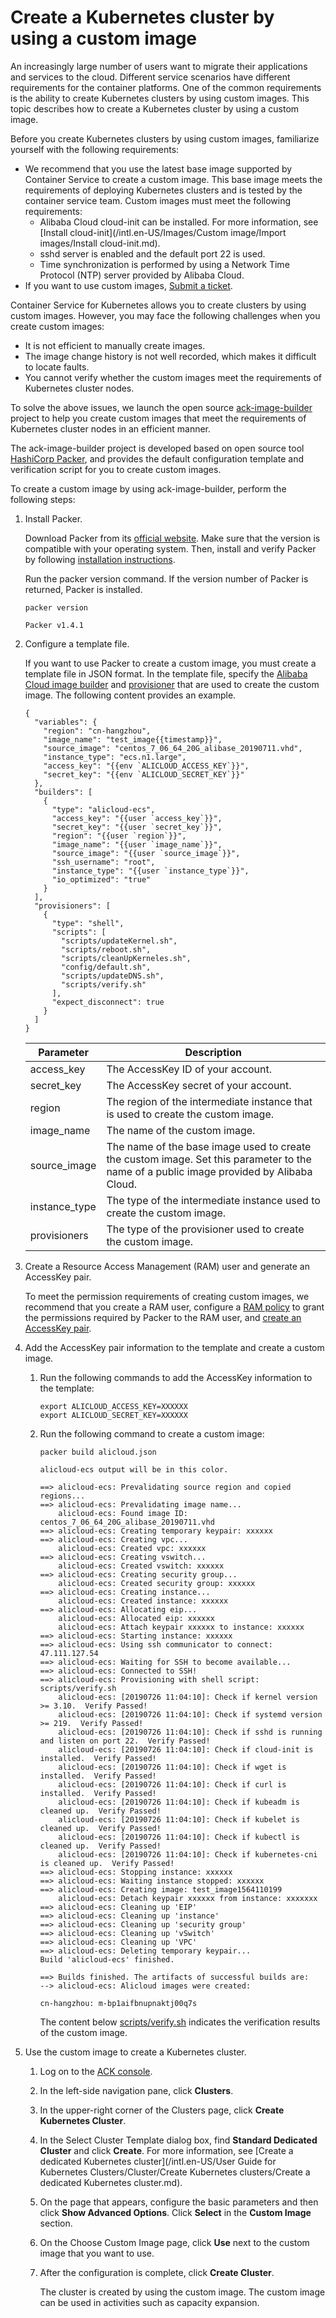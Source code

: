 # Create a Kubernetes cluster by using a custom image

An increasingly large number of users want to migrate their applications and services to the cloud. Different service scenarios have different requirements for the container platforms. One of the common requirements is the ability to create Kubernetes clusters by using custom images. This topic describes how to create a Kubernetes cluster by using a custom image.

Before you create Kubernetes clusters by using custom images, familiarize yourself with the following requirements:

-   We recommend that you use the latest base image supported by Container Service to create a custom image. This base image meets the requirements of deploying Kubernetes clusters and is tested by the container service team. Custom images must meet the following requirements:
    -   Alibaba Cloud cloud-init can be installed. For more information, see [Install cloud-init](/intl.en-US/Images/Custom image/Import images/Install cloud-init.md).
    -   sshd server is enabled and the default port 22 is used.
    -   Time synchronization is performed by using a Network Time Protocol \(NTP\) server provided by Alibaba Cloud.
-   If you want to use custom images, [Submit a ticket](https://workorder-intl.console.aliyun.com/console.htm).

Container Service for Kubernetes allows you to create clusters by using custom images. However, you may face the following challenges when you create custom images:

-   It is not efficient to manually create images.
-   The image change history is not well recorded, which makes it difficult to locate faults.
-   You cannot verify whether the custom images meet the requirements of Kubernetes cluster nodes.

To solve the above issues, we launch the open source [ack-image-builder](https://github.com/AliyunContainerService/ack-image-builder) project to help you create custom images that meet the requirements of Kubernetes cluster nodes in an efficient manner.

The ack-image-builder project is developed based on open source tool [HashiCorp Packer](https://www.packer.io/), and provides the default configuration template and verification script for you to create custom images.

To create a custom image by using ack-image-builder, perform the following steps:

1.  Install Packer.

    Download Packer from its [official website](https://www.packer.io/downloads.html). Make sure that the version is compatible with your operating system. Then, install and verify Packer by following [installation instructions](https://www.packer.io/intro/getting-started/install.html).

    Run the packer version command. If the version number of Packer is returned, Packer is installed.

    ```
    packer version
    ```

    ```
    Packer v1.4.1
    ```

2.  Configure a template file.

    If you want to use Packer to create a custom image, you must create a template file in JSON format. In the template file, specify the [Alibaba Cloud image builder](https://www.packer.io/docs/builders/alicloud-ecs.html) and [provisioner](https://www.packer.io/docs/provisioners/index.html) that are used to create the custom image. The following content provides an example.

    ```
    {
      "variables": {
        "region": "cn-hangzhou",
        "image_name": "test_image{{timestamp}}",
        "source_image": "centos_7_06_64_20G_alibase_20190711.vhd",
        "instance_type": "ecs.n1.large",
        "access_key": "{{env `ALICLOUD_ACCESS_KEY`}}",
        "secret_key": "{{env `ALICLOUD_SECRET_KEY`}}"
      },
      "builders": [
        {
          "type": "alicloud-ecs",
          "access_key": "{{user `access_key`}}",
          "secret_key": "{{user `secret_key`}}",
          "region": "{{user `region`}}",
          "image_name": "{{user `image_name`}}",
          "source_image": "{{user `source_image`}}",
          "ssh_username": "root",
          "instance_type": "{{user `instance_type`}}",
          "io_optimized": "true"
        }
      ],
      "provisioners": [
        {
          "type": "shell",
          "scripts": [
            "scripts/updateKernel.sh",
            "scripts/reboot.sh",
            "scripts/cleanUpKerneles.sh",
            "config/default.sh",
            "scripts/updateDNS.sh",
            "scripts/verify.sh"
          ],
          "expect_disconnect": true
        }
      ]
    }
    ```

    |Parameter|Description|
    |---------|-----------|
    |access\_key|The AccessKey ID of your account.|
    |secret\_key|The AccessKey secret of your account.|
    |region|The region of the intermediate instance that is used to create the custom image.|
    |image\_name|The name of the custom image.|
    |source\_image|The name of the base image used to create the custom image. Set this parameter to the name of a public image provided by Alibaba Cloud.|
    |instance\_type|The type of the intermediate instance used to create the custom image.|
    |provisioners|The type of the provisioner used to create the custom image.|

3.  Create a Resource Access Management \(RAM\) user and generate an AccessKey pair.

    To meet the permission requirements of creating custom images, we recommend that you create a RAM user, configure a [RAM policy](https://github.com/AliyunContainerService/ack-image-builder) to grant the permissions required by Packer to the RAM user, and [create an AccessKey pair]().

4.  Add the AccessKey pair information to the template and create a custom image.

    1.  Run the following commands to add the AccessKey information to the template:

        ```
        export ALICLOUD_ACCESS_KEY=XXXXXX
        export ALICLOUD_SECRET_KEY=XXXXXX
        ```

    2.  Run the following command to create a custom image:

        ```
        packer build alicloud.json
        ```

        ```
        alicloud-ecs output will be in this color.
        
        ==> alicloud-ecs: Prevalidating source region and copied regions...
        ==> alicloud-ecs: Prevalidating image name...
            alicloud-ecs: Found image ID: centos_7_06_64_20G_alibase_20190711.vhd
        ==> alicloud-ecs: Creating temporary keypair: xxxxxx
        ==> alicloud-ecs: Creating vpc...
            alicloud-ecs: Created vpc: xxxxxx
        ==> alicloud-ecs: Creating vswitch...
            alicloud-ecs: Created vswitch: xxxxxx
        ==> alicloud-ecs: Creating security group...
            alicloud-ecs: Created security group: xxxxxx
        ==> alicloud-ecs: Creating instance...
            alicloud-ecs: Created instance: xxxxxx
        ==> alicloud-ecs: Allocating eip...
            alicloud-ecs: Allocated eip: xxxxxx
            alicloud-ecs: Attach keypair xxxxxx to instance: xxxxxx
        ==> alicloud-ecs: Starting instance: xxxxxx
        ==> alicloud-ecs: Using ssh communicator to connect: 47.111.127.54
        ==> alicloud-ecs: Waiting for SSH to become available...
        ==> alicloud-ecs: Connected to SSH!
        ==> alicloud-ecs: Provisioning with shell script: scripts/verify.sh
            alicloud-ecs: [20190726 11:04:10]: Check if kernel version >= 3.10.  Verify Passed!
            alicloud-ecs: [20190726 11:04:10]: Check if systemd version >= 219.  Verify Passed!
            alicloud-ecs: [20190726 11:04:10]: Check if sshd is running and listen on port 22.  Verify Passed!
            alicloud-ecs: [20190726 11:04:10]: Check if cloud-init is installed.  Verify Passed!
            alicloud-ecs: [20190726 11:04:10]: Check if wget is installed.  Verify Passed!
            alicloud-ecs: [20190726 11:04:10]: Check if curl is installed.  Verify Passed!
            alicloud-ecs: [20190726 11:04:10]: Check if kubeadm is cleaned up.  Verify Passed!
            alicloud-ecs: [20190726 11:04:10]: Check if kubelet is cleaned up.  Verify Passed!
            alicloud-ecs: [20190726 11:04:10]: Check if kubectl is cleaned up.  Verify Passed!
            alicloud-ecs: [20190726 11:04:10]: Check if kubernetes-cni is cleaned up.  Verify Passed!
        ==> alicloud-ecs: Stopping instance: xxxxxx
        ==> alicloud-ecs: Waiting instance stopped: xxxxxx
        ==> alicloud-ecs: Creating image: test_image1564110199
            alicloud-ecs: Detach keypair xxxxxx from instance: xxxxxxx
        ==> alicloud-ecs: Cleaning up 'EIP'
        ==> alicloud-ecs: Cleaning up 'instance'
        ==> alicloud-ecs: Cleaning up 'security group'
        ==> alicloud-ecs: Cleaning up 'vSwitch'
        ==> alicloud-ecs: Cleaning up 'VPC'
        ==> alicloud-ecs: Deleting temporary keypair...
        Build 'alicloud-ecs' finished.
        
        ==> Builds finished. The artifacts of successful builds are:
        --> alicloud-ecs: Alicloud images were created:
        
        cn-hangzhou: m-bp1aifbnupnaktj00q7s
        ```

        The content below [scripts/verify.sh](https://github.com/AliyunContainerService/ack-image-builder/blob/master/scripts/verify.sh) indicates the verification results of the custom image.

5.  Use the custom image to create a Kubernetes cluster.

    1.  Log on to the [ACK console](https://cs.console.aliyun.com).

    2.  In the left-side navigation pane, click **Clusters**.

    3.  In the upper-right corner of the Clusters page, click **Create Kubernetes Cluster**.

    4.  In the Select Cluster Template dialog box, find **Standard Dedicated Cluster** and click **Create**. For more information, see [Create a dedicated Kubernetes cluster](/intl.en-US/User Guide for Kubernetes Clusters/Cluster/Create Kubernetes clusters/Create a dedicated Kubernetes cluster.md).

    5.  On the page that appears, configure the basic parameters and then click **Show Advanced Options**. Click **Select** in the **Custom Image** section.

    6.  On the Choose Custom Image page, click **Use** next to the custom image that you want to use.

    7.  After the configuration is complete, click **Create Cluster**.

        The cluster is created by using the custom image. The custom image can be used in activities such as capacity expansion.


